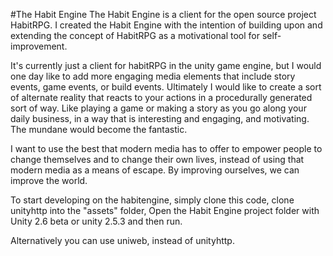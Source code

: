 #The Habit Engine
The Habit Engine is a client for the open source project HabitRPG.  I created the Habit Engine with the intention of building upon and extending the concept of HabitRPG as a motivational tool for self-improvement. 

It's currently just a client for habitRPG in the unity game engine, but I would one day like to add more engaging media elements that include story events, game events, or build events.  Ultimately I would like to create a sort of alternate reality that reacts to your actions in a procedurally generated sort of way.  Like playing a game or making a story as you go along your daily business, in a way that is interesting and engaging, and motivating.  The mundane would become the fantastic.

I want to use the best that modern media has to offer to empower people to change themselves and to change their own lives, instead of using that modern media as a means of escape.  By improving ourselves, we can improve the world.

To start developing on the habitengine, simply clone this code, clone unityhttp into the "assets" folder,  Open the Habit Engine project folder with Unity 2.6 beta or unity 2.5.3 and then run.

Alternatively you can use uniweb, instead of unityhttp.
